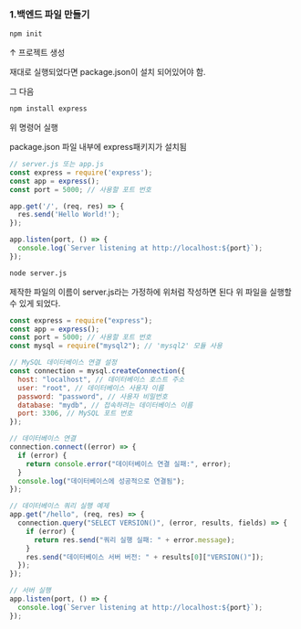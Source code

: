 ### 1.백엔드 파일 만들기

```cmd
npm init
```

↑ 프로젝트 생성

재대로 실행되었다면 package.json이 설치 되어있어야 함.


그 다음 
```cmd
npm install express
```
위 명령어 실행

package.json 파일 내부에 express패키지가 설치됨

```javascript
// server.js 또는 app.js
const express = require('express');
const app = express();
const port = 5000; // 사용할 포트 번호

app.get('/', (req, res) => {
  res.send('Hello World!');
});

app.listen(port, () => {
  console.log(`Server listening at http://localhost:${port}`);
});
```


```cmd
node server.js
```

제작한 파일의 이름이 server.js라는 가정하에 위처럼 작성하면 된다
위 파일을 실행할 수 있게 되었다.

```javascript
const express = require("express");
const app = express();
const port = 5000; // 사용할 포트 번호
const mysql = require("mysql2"); // 'mysql2' 모듈 사용

// MySQL 데이터베이스 연결 설정
const connection = mysql.createConnection({
  host: "localhost", // 데이터베이스 호스트 주소
  user: "root", // 데이터베이스 사용자 이름
  password: "password", // 사용자 비밀번호
  database: "mydb", // 접속하려는 데이터베이스 이름
  port: 3306, // MySQL 포트 번호
});

// 데이터베이스 연결
connection.connect((error) => {
  if (error) {
    return console.error("데이터베이스 연결 실패:", error);
  }
  console.log("데이터베이스에 성공적으로 연결됨");
});

// 데이터베이스 쿼리 실행 예제
app.get("/hello", (req, res) => {
  connection.query("SELECT VERSION()", (error, results, fields) => {
    if (error) {
      return res.send("쿼리 실행 실패: " + error.message);
    }
    res.send("데이터베이스 서버 버전: " + results[0]["VERSION()"]);
  });
});

// 서버 실행
app.listen(port, () => {
  console.log(`Server listening at http://localhost:${port}`);
});
```